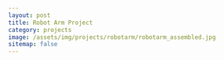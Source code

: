 ```yaml
---
layout: post
title: Robot Arm Project
category: projects
image: /assets/img/projects/robotarm/robotarm_assembled.jpg
sitemap: false
---
```


<!--more-->
